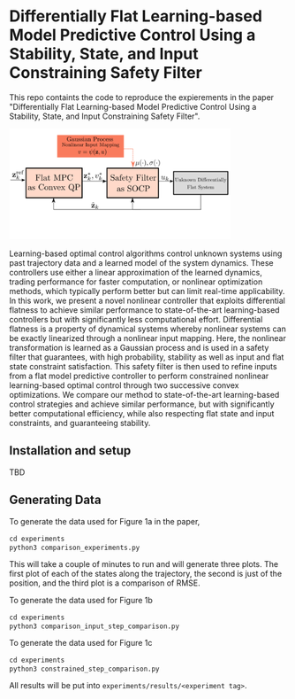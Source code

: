 # Differentially Flat Learning-based Model Predictive Control Using a Stability, State, and Input Constraining Safety Filter
This repo containts the code to reproduce the expierements in the paper "Differentially Flat Learning-based Model Predictive Control Using a Stability, State, and Input Constraining Safety Filter".

<img src="figures/overview.png" alt="problem illustration" width="400">

Learning-based optimal control algorithms control unknown systems using past trajectory data and a learned model of the system dynamics.
These controllers use either a linear approximation of the learned dynamics, trading performance for faster computation, or nonlinear optimization methods, which typically perform better but can limit real-time applicability.
In this work, we present a novel nonlinear controller that exploits differential flatness to achieve similar performance to state-of-the-art learning-based controllers but with significantly less computational effort.
Differential flatness is a property of dynamical systems whereby nonlinear systems can be exactly linearized through a nonlinear input mapping.
Here, the nonlinear transformation is learned as a Gaussian process and is used in a safety filter that guarantees, with high probability, stability as well as input and flat state constraint satisfaction.
This safety filter is then used to refine inputs from a flat model predictive controller to perform constrained nonlinear learning-based optimal control through two successive convex optimizations.
We compare our method to state-of-the-art learning-based control strategies and achieve similar performance, but with significantly better computational efficiency, while also respecting flat state and input constraints, and guaranteeing stability.

## Installation and setup
TBD

## Generating Data
To generate the data used for Figure 1a in the paper,
```
cd experiments
python3 comparison_experiments.py
```
This will take a couple of minutes to run and will generate three plots.
The first plot of each of the states along the trajectory, the second is just of the position, and the third plot is a comparison of RMSE.

To generate the data used for Figure 1b
```
cd experiments
python3 comparison_input_step_comparison.py
```

To generate the data used for Figure 1c
```
cd experiments
python3 constrained_step_comparison.py
```

All results will be put into `experiments/results/<experiment tag>`.
